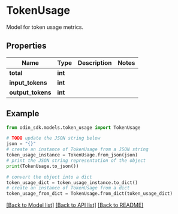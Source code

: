 # TokenUsage

Model for token usage metrics.

## Properties

Name | Type | Description | Notes
------------ | ------------- | ------------- | -------------
**total** | **int** |  | 
**input_tokens** | **int** |  | 
**output_tokens** | **int** |  | 

## Example

```python
from odin_sdk.models.token_usage import TokenUsage

# TODO update the JSON string below
json = "{}"
# create an instance of TokenUsage from a JSON string
token_usage_instance = TokenUsage.from_json(json)
# print the JSON string representation of the object
print(TokenUsage.to_json())

# convert the object into a dict
token_usage_dict = token_usage_instance.to_dict()
# create an instance of TokenUsage from a dict
token_usage_from_dict = TokenUsage.from_dict(token_usage_dict)
```
[[Back to Model list]](../README.md#documentation-for-models) [[Back to API list]](../README.md#documentation-for-api-endpoints) [[Back to README]](../README.md)


